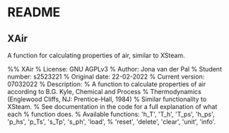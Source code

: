 # README
## XAir
A function for calculating properties of air, similar to XSteam.

%% XAir
% License: GNU AGPLv3
% Author: Jona van der Pal
% Student number: s2523221
% Original date: 22-02-2022
% Current version: 07032022
% Description:
% A function to calculate properties of air according to B.G. Kyle, Chemical and Process
% Thermodynamics (Englewood Cliffs, NJ: Prentice-Hall, 1984)
% Similar functionality to XSteam.
% See documentation in the code for a full explanation of what each
% function does.
% Available functions: 'h_T', 'T_h', 'T_ps', 'h_ps', 'p_hs', 'p_Ts', 's_Tp', 's_ph', 'load',
% 'reset', 'delete', 'clear', 'unit', 'info'.

